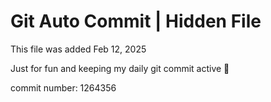 # Git Auto Commit | Hidden File

This file was added Feb 12, 2025

Just for fun and keeping my daily git commit active 🤪

commit number: 1264356
